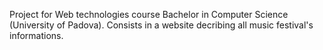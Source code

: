 Project for Web technologies course Bachelor in Computer Science (University of Padova).
Consists in a website decribing all music festival's informations.
